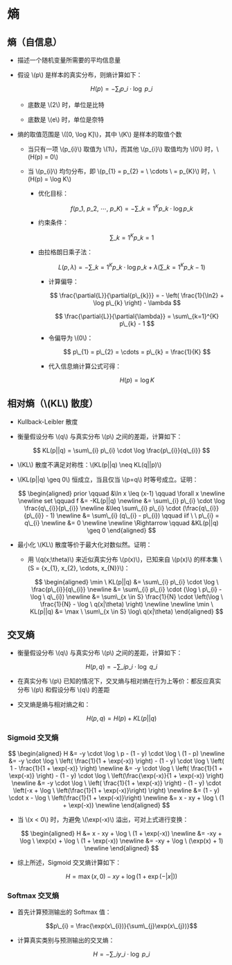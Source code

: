 <script type="text/javascript" src="http://cdn.mathjax.org/mathjax/latest/MathJax.js?config=default"></script>

# 熵

## 熵（自信息）

- 描述一个随机变量所需要的平均信息量

- 假设 \\(p\\) 是样本的真实分布，则熵计算如下：

	$$ H(p) = -\sum_{i} p\_{i} \cdot \log \ p\_{i} $$

	- 底数是 \\(2\\) 时，单位是比特

	- 底数是 \\(e\\) 时，单位是奈特

- 熵的取值范围是 \\([0, \log K]\\)，其中 \\(K\\) 是样本的取值个数

	- 当只有一项 \\(p\_{i}\\) 取值为 \\(1\\)，而其他 \\(p\_{i}\\) 取值均为 \\(0\\) 时，\\(H(p) = 0\\)

	- 当 \\(p\_{i}\\) 均匀分布，即 \\(p\_{1} = p\_{2} = \ \cdots \ = p\_{K}\\) 时，\\(H(p) = \log K\\)

		- 优化目标：

			$$
			f(p\_{1}, \ p\_{2}, \ \cdots, \ p\_{K}) = -\sum\_{k=1}^{K} p\_{k} \cdot \log p\_{k}
			$$
		
		- 约束条件：

			$$
			\sum\_{k=1}^{K} p\_{k} = 1
			$$
		
		- 由拉格朗日乘子法：

			$$ L(p, \lambda) = -\sum\_{k=1}^{K} p\_{k} \cdot \log p\_{k} + \lambda \left( \sum\_{k=1}^{K} p\_{k} - 1 \right) $$
		
			- 计算偏导：

				$$ \frac{\partial{L}}{\partial{p\_{k}}} = - \left( \frac{1}{\ln2} + \log p\_{k} \right) - \lambda $$
				
				$$ \frac{\partial{L}}{\partial{\lambda}} = \sum\_{k=1}^{K} p\_{k} - 1 $$
				
			- 令偏导为 \\(0\\)：

				$$ p\_{1} = p\_{2} = \cdots = p\_{k} = \frac{1}{K} $$
			
			- 代入信息熵计算公式可得：

				$$ H(p) = \log K $$

## 相对熵（\\(KL\\) 散度）

- Kullback-Leibler 散度

- 衡量假设分布 \\(q\\) 与真实分布 \\(p\\) 之间的差距，计算如下：

	$$ KL(p||q) = \sum\_{i} p\_{i} \cdot \log \frac{p\_{i}}{q\_{i}} $$

- \\(KL\\) 散度不满足对称性：\\(KL(p||q) \neq KL(q||p)\\)

- \\(KL(p||q) \geq 0\\) 恒成立，当且仅当 \\(p=q\\) 时等号成立。证明：

	$$
	\begin{aligned}
	prior \qquad &\ln x \leq (x-1) \qquad \forall x \newline \newline
	set \qquad f &= -KL(p||q) \newline
	&= \sum\_{i} p\_{i} \cdot \log \frac{q\_{i}}{p\_{i}} \newline
	&\leq \sum\_{i} p\_{i} \cdot (\frac{q\_{i}}{p\_{i}} - 1) \newline
	&= \sum\_{i} (q\_{i} - p\_{i}) \qquad iif \ \ p\_{i} = q\_{i} \newline
	&= 0 \newline \newline
	\Rightarrow \qquad &KL(p||q) \geq 0
	\end{aligned}
	$$

- 最小化 \\(KL\\) 散度等价于最大化对数似然。证明：

	- 用 \\(q(x;\theta)\\) 来近似真实分布 \\(p(x)\\)，已知来自 \\(p(x)\\) 的样本集 \\(S = {x\_{1}, x\_{2}, \cdots, x\_{N}}\\)：

		$$
		\begin{aligned}
		\min \ KL(p||q) &= \sum\_{i} p\_{i} \cdot \log \ \frac{p\_{i}}{q\_{i}} \newline
		&= \sum\_{i} p\_{i} \cdot (\log \ p\_{i} - \log \ q\_{i}) \newline
		&= \sum\_{x \in S} \frac{1}{N} \cdot \left(\log \ \frac{1}{N}  - \log \ q(x|\theta) \right) \newline \newline
		\min \ KL(p||q) &= \max \ \sum\_{x \in S} \log\ q(x|\theta)
		\end{aligned}
		$$

## 交叉熵

- 衡量假设分布 \\(q\\) 与真实分布 \\(p\\) 之间的差距，计算如下：

	$$ H(p,q) = -\sum\_{i}p\_{i} \cdot \log \ q\_{i} $$
	
- 在真实分布 \\(p\\) 已知的情况下，交叉熵与相对熵在行为上等价：都反应真实分布 \\(p\\) 和假设分布 \\(q\\) 的差距

- 交叉熵是熵与相对熵之和：

	$$ H(p,q) = H(p) + KL(p||q) $$

### Sigmoid 交叉熵

$$
\begin{aligned}
H &= -y \cdot \log \ p - (1 - y) \cdot \log \ (1 - p) \newline
&= -y \cdot \log \ \left( \frac{1}{1 + \exp(-x)} \right) - (1 - y) \cdot \log \ \left( 1 - \frac{1}{1 + \exp(-x)} \right) \newline
&= -y \cdot \log \ \left( \frac{1}{1 + \exp(-x)} \right) - (1 - y) \cdot \log \ \left(\frac{\exp(-x)}{1 + \exp(-x)} \right) \newline
&= -y \cdot \log \ \left( \frac{1}{1 + \exp(-x)} \right) - (1 - y) \cdot \left(-x + \log \ \left(\frac{1}{1 + \exp(-x)}\right) \right) \newline
&= (1 - y) \cdot x - \log \ \left(\frac{1}{1 + \exp(-x)}\right) \newline
&= x - xy + \log \ (1 + \exp(-x)) \newline
\end{aligned}
$$

- 当 \\(x < 0\\) 时，为避免 \\(\exp(-x)\\) 溢出，可对上式进行变换：

	$$
	\begin{aligned}
	H &= x - xy + \log \ (1 + \exp(-x)) \newline
	&= -xy + \log \ \exp(x) + \log \ (1 + \exp(-x)) \newline
	&= -xy + \log \ (\exp(x) + 1) \newline
	\end{aligned}
	$$
	
- 综上所述，Sigmoid 交叉熵计算如下：

	$$H = \max(x, 0) - xy + \log(1 + \exp(-|x|))$$

### Softmax 交叉熵

- 首先计算预测输出的 Softmax 值：

	$$p\_{i} = \frac{\exp(x\_{i})}{\sum\_{j}\exp(x\_{j})}$$

- 计算真实类别与预测输出的交叉熵：

	$$H = -\sum\_{i}y\_{i} \cdot \log \ p\_{i}$$